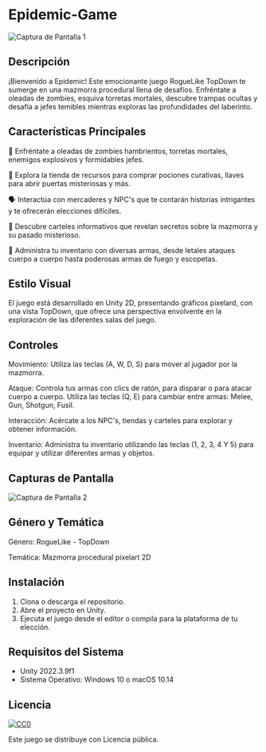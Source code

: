 # Epidemic-Game
![Captura de Pantalla 1](/screenshots/screenshot4.png)

## Descripción

¡Bienvenido a Epidemic! Este emocionante juego RogueLike TopDown te sumerge en una mazmorra procedural llena de desafíos. Enfréntate a oleadas de zombies, esquiva torretas mortales, descubre trampas ocultas y desafía a jefes temibles mientras exploras las profundidades del laberinto.


## Características Principales

🧟 Enfréntate a oleadas de zombies hambrientos, torretas mortales, enemigos explosivos y formidables jefes.

🛒 Explora la tienda de recursos para comprar pociones curativas, llaves para abrir puertas misteriosas y más.

🗣️ Interactúa con mercaderes y NPC's que te contarán historias intrigantes y te ofrecerán elecciones difíciles.

📜 Descubre carteles informativos que revelan secretos sobre la mazmorra y su pasado misterioso.

🎒 Administra tu inventario con diversas armas, desde letales ataques cuerpo a cuerpo hasta poderosas armas de fuego y escopetas.



## Estilo Visual

El juego está desarrollado en Unity 2D, presentando gráficos pixelard, con una vista TopDown, que ofrece una perspectiva envolvente en la exploración de las diferentes salas del juego.


## Controles

Movimiento:
Utiliza las teclas (A, W, D, S) para mover al jugador por la mazmorra.

Ataque:
Controla tus armas con clics de ratón, para disparar o para atacar cuerpo a cuerpo.
Utiliza las teclas (Q, E) para cambiar entre armas: Melee, Gun, Shotgun, Fusil.

Interacción:
Acércate a los NPC's, tiendas y carteles para explorar y obtener información.

Inventario:
Administra tu inventario utilizando las teclas (1, 2, 3, 4 Y 5) para equipar y utilizar diferentes armas y objetos.

## Capturas de Pantalla

![Captura de Pantalla 2](/screenshots/screenshot1.png)

## Género y Temática

Género: RogueLike - TopDown

Temática: Mazmorra procedural pixelart 2D 

## Instalación

1. Clona o descarga el repositorio.
2. Abre el proyecto en Unity.
3. Ejecuta el juego desde el editor o compila para la plataforma de tu elección.

## Requisitos del Sistema

- Unity 2022.3.9f1
- Sistema Operativo: Windows 10 o macOS 10.14


## Licencia

[![CC0](https://licensebuttons.net/p/zero/1.0/88x31.png)](https://creativecommons.org/publicdomain/zero/1.0/)  

Este juego se distribuye con Licencia pública.



